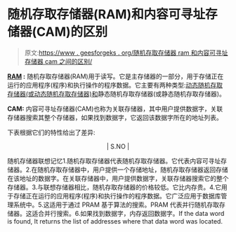 # 随机存取存储器(RAM)和内容可寻址存储器(CAM)的区别

> 原文:[https://www . geesforgeks . org/随机存取存储器 ram 和内容可寻址存储器 cam 之间的区别/](https://www.geeksforgeeks.org/difference-between-random-access-memory-ram-and-content-addressable-memory-cam/)

**[RAM](https://www.geeksforgeeks.org/different-types-ram-random-access-memory/) :**
随机存取存储器(RAM)用于读写。它是主存储器的一部分，用于存储正在运行的应用程序(程序)和执行操作的程序数据。它主要有两种类型:[动态随机存取存储器(或动态随机存取存储器)和](https://www.geeksforgeeks.org/different-types-ram-random-access-memory/)静态随机存取存储器(或静态随机存取存储器)。

**CAM:**
内容可寻址存储器(CAM)也称为关联存储器，其中用户提供数据字，关联存储器搜索其整个存储器，如果找到数据字，它返回该数据字所在的地址列表。

下表根据它们的特性给出了差异:

<center>

| S.NO |

</center>

随机存储器联想记忆1.随机存取存储器代表随机存取存储器。它代表内容可寻址存储器。2.在随机存取存储器中，用户提供一个存储地址，随机存取存储器返回存储在该地址的数据字。在关联存储器中，用户提供数据字，关联存储器搜索它的整个存储器。3.与联想存储器相比，随机存取存储器的价格较低。它比内存贵。4.它用于存储正在运行的应用程序(程序)和执行操作的程序数据。它广泛应用于数据库管理系统中。5.这适用于通过 PRAM 基于算法的搜索。PRAM 代表并行随机存取存储器。这适合并行搜索。6.如果找到数据字，内存返回数据字。If the data word is found, It returns the list of addresses where that data word was located.